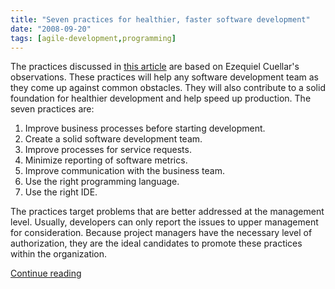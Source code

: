 ```yaml
---
title: "Seven practices for healthier, faster software development"
date: "2008-09-20"
tags: [agile-development,programming]
---
```


The practices discussed in [this article](http://www.ibm.com/developerworks/architecture/library/ar-sevenprac/) are based on Ezequiel Cuellar's observations. These practices will help any software development team as they come up against common obstacles. They will also contribute to a solid foundation for healthier development and help speed up production. The seven practices are:

1. Improve business processes before starting development.
2. Create a solid software development team.
3. Improve processes for service requests.
4. Minimize reporting of software metrics.
5. Improve communication with the business team.
6. Use the right programming language.
7. Use the right IDE.

The practices target problems that are better addressed at the management level. Usually, developers can only report the issues to upper management for consideration. Because project managers have the necessary level of authorization, they are the ideal candidates to promote these practices within the organization.

[Continue reading](http://www.ibm.com/developerworks/architecture/library/ar-sevenprac/)
